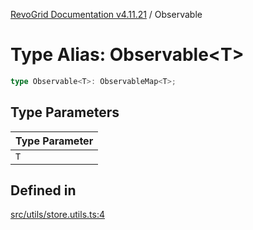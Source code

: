 [RevoGrid Documentation v4.11.21](README.md) / Observable

# Type Alias: Observable\<T\>

```ts
type Observable<T>: ObservableMap<T>;
```

## Type Parameters

| Type Parameter |
| ------ |
| `T` |

## Defined in

[src/utils/store.utils.ts:4](https://github.com/revolist/revogrid/blob/a0e7ff1e32285a85a0644789b55a183ad196d0cf/src/utils/store.utils.ts#L4)
